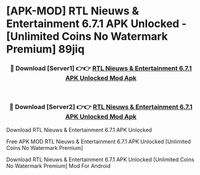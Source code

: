 # [APK-MOD] RTL Nieuws & Entertainment 6.7.1 APK Unlocked - [Unlimited Coins No Watermark Premium] 89jiq



<div align="center">
<h3>🔴 Download [Server1] 👉👉 <a href="https://momento.my/?title=RTL_Nieuws_&_Entertainment_6.7.1_APK_Unlocked">RTL Nieuws & Entertainment 6.7.1 APK Unlocked Mod Apk</a></h3><br>

<h3>🔴 Download [Server2] 👉👉 <a href="https://momento.my/?title=RTL_Nieuws_&_Entertainment_6.7.1_APK_Unlocked">RTL Nieuws & Entertainment 6.7.1 APK Unlocked Mod Apk</a></h3>
</div>



Download RTL Nieuws & Entertainment 6.7.1 APK Unlocked 

Free APK MOD RTL Nieuws & Entertainment 6.7.1 APK Unlocked [Unlimited Coins No Watermark Premium]

Download RTL Nieuws & Entertainment 6.7.1 APK Unlocked [Unlimited Coins No Watermark Premium] Mod For Android
